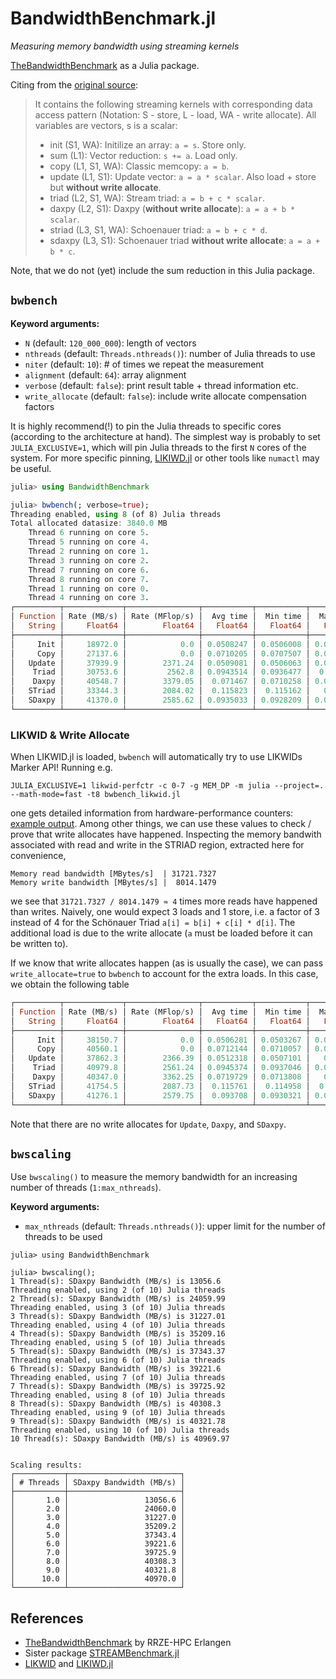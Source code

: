 # BandwidthBenchmark.jl

*Measuring memory bandwidth using streaming kernels*

[TheBandwidthBenchmark](https://github.com/RRZE-HPC/TheBandwidthBenchmark) as a Julia package.

Citing from the [original source](https://github.com/RRZE-HPC/TheBandwidthBenchmark):

> It contains the following streaming kernels with corresponding data access pattern (Notation: S - store, L - load, WA - write allocate). All variables are vectors, s is a scalar:
>
>    * init (S1, WA): Initilize an array: `a = s`. Store only.
>    * sum (L1): Vector reduction: `s += a`. Load only.
>    * copy (L1, S1, WA): Classic memcopy: `a = b`.
>    * update (L1, S1): Update vector: `a = a * scalar`. Also load + store but **without write allocate**.
>    * triad (L2, S1, WA): Stream triad: `a = b + c * scalar`.
>    * daxpy (L2, S1): Daxpy (**without write allocate**): `a = a + b * scalar`.
>    * striad (L3, S1, WA): Schoenauer triad: `a = b + c * d`.
>    * sdaxpy (L3, S1): Schoenauer triad **without write allocate**: `a = a + b * c`.

Note, that we do not (yet) include the sum reduction in this Julia package.

## `bwbench`

**Keyword arguments:**

* `N` (default: `120_000_000`): length of vectors
* `nthreads` (default: `Threads.nthreads()`): number of Julia threads to use
* `niter` (default: `10`): # of times we repeat the measurement
* `alignment` (default: `64`): array alignment
* `verbose` (default: `false`): print result table + thread information etc.
* `write_allocate` (default: `false`): include write allocate compensation factors

It is highly recommend(!) to pin the Julia threads to specific cores (according to the architecture at hand). The simplest way is probably to set `JULIA_EXCLUSIVE=1`, which will pin Julia threads to the first `N` cores of the system. For more specific pinning, [LIKIWD.jl](https://github.com/JuliaPerf/LIKWID.jl) or other tools like `numactl` may be useful.

```julia
julia> using BandwidthBenchmark

julia> bwbench(; verbose=true);
Threading enabled, using 8 (of 8) Julia threads
Total allocated datasize: 3840.0 MB
	Thread 6 running on core 5.
	Thread 5 running on core 4.
	Thread 2 running on core 1.
	Thread 3 running on core 2.
	Thread 7 running on core 6.
	Thread 8 running on core 7.
	Thread 1 running on core 0.
	Thread 4 running on core 3.
┌──────────┬─────────────┬────────────────┬───────────┬───────────┬───────────┐
│ Function │ Rate (MB/s) │ Rate (MFlop/s) │  Avg time │  Min time │  Max time │
│   String │     Float64 │        Float64 │   Float64 │   Float64 │   Float64 │
├──────────┼─────────────┼────────────────┼───────────┼───────────┼───────────┤
│     Init │     18972.0 │            0.0 │ 0.0508247 │ 0.0506008 │ 0.0510763 │
│     Copy │     27137.6 │            0.0 │ 0.0710205 │ 0.0707507 │ 0.0715388 │
│   Update │     37939.9 │        2371.24 │ 0.0509081 │ 0.0506063 │ 0.0512734 │
│    Triad │     30753.6 │         2562.8 │ 0.0943514 │ 0.0936477 │  0.094945 │
│    Daxpy │     40548.7 │        3379.05 │  0.071467 │ 0.0710258 │ 0.0719743 │
│   STriad │     33344.3 │        2084.02 │  0.115823 │  0.115162 │   0.11737 │
│   SDaxpy │     41370.0 │        2585.62 │ 0.0935033 │ 0.0928209 │ 0.0941559 │
└──────────┴─────────────┴────────────────┴───────────┴───────────┴───────────┘
```

### LIKWID & Write Allocate

When LIKWID.jl is loaded, `bwbench` will automatically try to use LIKWIDs Marker API! Running e.g.

```
JULIA_EXCLUSIVE=1 likwid-perfctr -c 0-7 -g MEM_DP -m julia --project=. --math-mode=fast -t8 bwbench_likwid.jl
```

one gets detailed information from hardware-performance counters: [example output](https://github.com/carstenbauer/BandwidthBenchmark.jl/blob/main/benchmark/likwid/run_bwbench_likwid.out). Among other things, we can use these values to check / prove that write allocates have happened. Inspecting the memory bandwith associated with read and write in the STRIAD region, extracted here for convenience,

```
Memory read bandwidth [MBytes/s]  | 31721.7327
Memory write bandwidth [MBytes/s] |  8014.1479
```

we see that `31721.7327 / 8014.1479 ≈ 4` times more reads have happened than writes. Naively, one would expect 3 loads and 1 store, i.e. a factor of 3 instead of 4 for the Schönauer Triad `a[i] = b[i] + c[i] * d[i]`. The additional load is due to the write allocate (`a` must be loaded before it can be written to).

If we know that write allocates happen (as is usually the case), we can pass `write_allocate=true` to `bwbench` to account for the extra loads. In this case, we obtain the following table
```julia
┌──────────┬─────────────┬────────────────┬───────────┬───────────┬───────────┐
│ Function │ Rate (MB/s) │ Rate (MFlop/s) │  Avg time │  Min time │  Max time │
│   String │     Float64 │        Float64 │   Float64 │   Float64 │   Float64 │
├──────────┼─────────────┼────────────────┼───────────┼───────────┼───────────┤
│     Init │     38150.7 │            0.0 │ 0.0506281 │ 0.0503267 │ 0.0508563 │
│     Copy │     40560.1 │            0.0 │ 0.0712144 │ 0.0710057 │ 0.0714202 │
│   Update │     37862.3 │        2366.39 │ 0.0512318 │ 0.0507101 │   0.05211 │
│    Triad │     40979.8 │        2561.24 │ 0.0945374 │ 0.0937046 │ 0.0949424 │
│    Daxpy │     40347.0 │        3362.25 │ 0.0719729 │ 0.0713808 │   0.07248 │
│   STriad │     41754.5 │        2087.73 │  0.115761 │  0.114958 │  0.117923 │
│   SDaxpy │     41276.1 │        2579.75 │  0.093708 │ 0.0930321 │ 0.0949028 │
└──────────┴─────────────┴────────────────┴───────────┴───────────┴───────────┘
```

Note that there are no write allocates for `Update`, `Daxpy`, and `SDaxpy`.

## `bwscaling`

Use `bwscaling()` to measure the memory bandwidth for an increasing number of threads (`1:max_nthreads`).

**Keyword arguments:**

* `max_nthreads` (default: `Threads.nthreads()`): upper limit for the number of threads to be used

```
julia> using BandwidthBenchmark

julia> bwscaling();
1 Thread(s): SDaxpy Bandwidth (MB/s) is 13056.6
Threading enabled, using 2 (of 10) Julia threads
2 Thread(s): SDaxpy Bandwidth (MB/s) is 24059.99
Threading enabled, using 3 (of 10) Julia threads
3 Thread(s): SDaxpy Bandwidth (MB/s) is 31227.01
Threading enabled, using 4 (of 10) Julia threads
4 Thread(s): SDaxpy Bandwidth (MB/s) is 35209.16
Threading enabled, using 5 (of 10) Julia threads
5 Thread(s): SDaxpy Bandwidth (MB/s) is 37343.37
Threading enabled, using 6 (of 10) Julia threads
6 Thread(s): SDaxpy Bandwidth (MB/s) is 39221.6
Threading enabled, using 7 (of 10) Julia threads
7 Thread(s): SDaxpy Bandwidth (MB/s) is 39725.92
Threading enabled, using 8 (of 10) Julia threads
8 Thread(s): SDaxpy Bandwidth (MB/s) is 40308.3
Threading enabled, using 9 (of 10) Julia threads
9 Thread(s): SDaxpy Bandwidth (MB/s) is 40321.78
Threading enabled, using 10 (of 10) Julia threads
10 Thread(s): SDaxpy Bandwidth (MB/s) is 40969.97


Scaling results:
┌───────────┬─────────────────────────┐
│ # Threads │ SDaxpy Bandwidth (MB/s) │
├───────────┼─────────────────────────┤
│       1.0 │                 13056.6 │
│       2.0 │                 24060.0 │
│       3.0 │                 31227.0 │
│       4.0 │                 35209.2 │
│       5.0 │                 37343.4 │
│       6.0 │                 39221.6 │
│       7.0 │                 39725.9 │
│       8.0 │                 40308.3 │
│       9.0 │                 40321.8 │
│      10.0 │                 40970.0 │
└───────────┴─────────────────────────┘
```

## References

* [TheBandwidthBenchmark](https://github.com/RRZE-HPC/TheBandwidthBenchmark) by RRZE-HPC Erlangen
* Sister package [STREAMBenchmark.jl](https://github.com/JuliaPerf/STREAMBenchmark.jl)
* [LIKWID](https://github.com/RRZE-HPC/likwid) and [LIKIWD.jl](https://github.com/JuliaPerf/LIKWID.jl)
